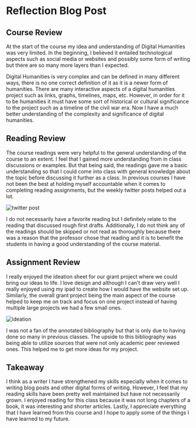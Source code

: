 # Reflection Blog Post 
## Course Review 

At the start of the course my idea and understanding of Digital Humanities was very limited. In the beginning, I believed it entailed technological aspects such as social media or websites and possibly some form of writing but there are so many more layers than I expected. 

Digital Humanities is very complex and can be defined in many different ways, there is no one correct definition of it as it is a newer form of humanities. There are many interactive aspects of a digital humanities project such as links, graphs, timelines, maps, etc. However, in order for it to be humanities it must have some sort of historical or cultural significance to the project such as a timeline of the civil war era. Now I have a much better understanding of the complexity and significance of digital humanities. 

## Reading Review 

The course readings were very helpful to the general understanding of the course to an extent. I feel that I gained more understanding from in class discussions or examples. But that being said, the readings gave me a basic understanding so that I could come into class with general knowledge about the topic before discussing it further as a class. In previous courses I have not been the best at holding myself accountable when it comes to completing reading assignments, but the weekly twitter posts helped out a lot.

![twitter post](https://agengl350.github.io/Ashley-G-Engl350/images/twitter3.jpg)

I do not necessarily have a favorite reading but I definitely relate to the reading that discussed rough first drafts. Additionally, I do not think any of the readings should be skipped or not read as thoroughly because there was a reason that the professor chose that reading and it is to benefit the students in having a good understanding of the course material.

## Assignment Review 

I really enjoyed the ideation sheet for our grant project where we could bring our ideas to life. I love design and although I can't draw very well I really enjoyed using my ipad to create how I would have the website set up. Similarly, the overall grant project being the main aspect of the course helped to keep me on track and focus on one project instead of having multiple large projects we had a few small ones. 

![ideation](https://agengl350.github.io/Ashley-G-Engl350/images/ideation.jpg)

I was not a fan of the annotated bibliography but that is only due to having done so many in previous classes. The upside to this bibliography was being able to utilize sources that were not only academic peer reviewed ones. This helped me to get more ideas for my project. 

## Takeaway 

I think as a writer I have strengthened my skills especially when it comes to writing blog posts and other digital forms of writing. However, I feel that my reading skills have been pretty well maintained but have not necessarily grown. I enjoyed reading for this class because it was not long chapters of a book, it was interesting and shorter articles. Lastly, I appreciate everything that I have learned from this course and I hope to apply some of the things I have learned to my future.

